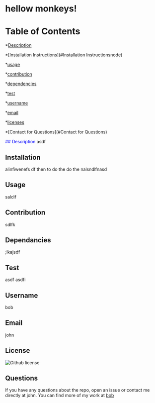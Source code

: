 
# hellow monkeys!
# Table of Contents 

*[Description](#description) 

*[Installation Instructions](#Installation Instructionsnode) 

*[usage](#usage) 

*[contribution](#contribution) 

*[dependencies](#dependancies) 

*[test](#test) 

*[username](#username) 

*[email](#email) 

*[licenses](#licenses) 

*[Contact for Questions](#Contact for Questions) 


<span style="color:blue">## Description</span>
asdf


## Installation
alinfiwenefs df then to do the do the nalsndlfnasd

## Usage
saldif

## Contribution
sdlfk

## Dependancies
;lkajsdf

## Test
asdf asdfi

## Username
bob

## Email
john

## License
![Github license](https://img.shields.io/badge/liscence-Mozilla-blue.svg)

## Questions

If you have any questions about the repo, open an issue or contact me directly at john. You can find more of my work at [bob](https://github.com/bob)

